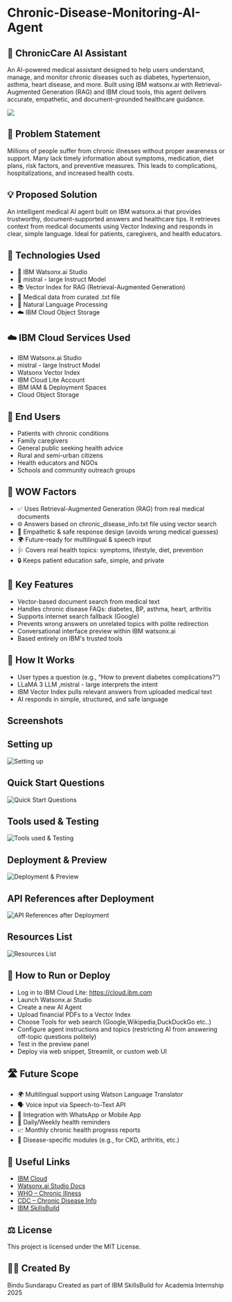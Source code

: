 # Chronic-Disease-Monitoring-AI-Agent
## 🏥 ChronicCare AI Assistant
An AI-powered medical assistant designed to help users understand, manage, and monitor chronic diseases such as diabetes, hypertension, asthma, heart disease, and more. Built using IBM watsonx.ai with Retrieval-Augmented Generation (RAG) and IBM cloud tools, this agent delivers accurate, empathetic, and document-grounded healthcare guidance.

![](https://github.com/BinduSundarapu/Chronic-Disease-Monitoring-AI-Agent/blob/main/ai.png)

## 🧩 Problem Statement
Millions of people suffer from chronic illnesses without proper awareness or support. Many lack timely information about symptoms, medication, diet plans, risk factors, and preventive measures. This leads to complications, hospitalizations, and increased health costs.

## 💡 Proposed Solution
An intelligent medical AI agent built on IBM watsonx.ai that provides trustworthy, document-supported answers and healthcare tips. It retrieves context from medical documents using Vector Indexing and responds in clear, simple language. Ideal for patients, caregivers, and health educators.

## 🧠 Technologies Used
- 🧠 IBM Watsonx.ai Studio
- 🧬 mistral - large Instruct Model
- 📚 Vector Index for RAG (Retrieval-Augmented Generation)
- 📝 Medical data from curated .txt file
- 🧠 Natural Language Processing
- ☁️ IBM Cloud Object Storage

## ☁️ IBM Cloud Services Used
- IBM Watsonx.ai Studio
- mistral - large Instruct Model
- Watsonx Vector Index
- IBM Cloud Lite Account
- IBM IAM & Deployment Spaces
- Cloud Object Storage

## 👥 End Users
- Patients with chronic conditions
- Family caregivers
- General public seeking health advice
- Rural and semi-urban citizens
- Health educators and NGOs
- Schools and community outreach groups

## 🌟 WOW Factors
- ✅ Uses Retrieval-Augmented Generation (RAG) from real medical documents
- 🌐 Answers based on chronic_disease_info.txt file using vector search
- 🧠 Empathetic & safe response design (avoids wrong medical guesses)
- 🌍 Future-ready for multilingual & speech input
- 🩺 Covers real health topics: symptoms, lifestyle, diet, prevention
- 🔒 Keeps patient education safe, simple, and private

## 🧪 Key Features
- Vector-based document search from medical text
- Handles chronic disease FAQs: diabetes, BP, asthma, heart, arthritis
- Supports internet search fallback (Google)
- Prevents wrong answers on unrelated topics with polite redirection
- Conversational interface preview within IBM watsonx.ai
- Based entirely on IBM's trusted tools

## 🚀 How It Works
- User types a question (e.g., “How to prevent diabetes complications?”)
- LLaMA 3 LLM ,mistral - large interprets the intent
- IBM Vector Index pulls relevant answers from uploaded medical text
- AI responds in simple, structured, and safe language

## Screenshots
## Setting up
![Setting up](https://github.com/BinduSundarapu/Chronic-Disease-Monitoring-AI-Agent/blob/main/setup.png)

## Quick Start Questions
![Quick Start Questions](https://github.com/BinduSundarapu/Chronic-Disease-Monitoring-AI-Agent/blob/main/quick_start_questions.png)

## Tools used & Testing
![Tools used & Testing](https://github.com/BinduSundarapu/Chronic-Disease-Monitoring-AI-Agent/blob/main/tool_testing.png)

## Deployment & Preview
![Deployment & Preview](https://github.com/BinduSundarapu/Chronic-Disease-Monitoring-AI-Agent/blob/main/deployed.png)

## API References after Deployment
![API References after Deployment](https://github.com/BinduSundarapu/Chronic-Disease-Monitoring-AI-Agent/blob/main/links.png)

## Resources List
![Resources List](https://github.com/BinduSundarapu/Chronic-Disease-Monitoring-AI-Agent/blob/main/resources_list.png)


## 📌 How to Run or Deploy
- Log in to IBM Cloud Lite: https://cloud.ibm.com
- Launch Watsonx.ai Studio
- Create a new AI Agent
- Upload financial PDFs to a Vector Index
- Choose Tools for web search (Google,Wikipedia,DuckDuckGo etc..)
- Configure agent instructions and topics (restricting AI from answering off-topic questions politely)
- Test in the preview panel
- Deploy via web snippet, Streamlit, or custom web UI

## 🛣️ Future Scope
- 🌍 Multilingual support using Watson Language Translator
- 🗣️ Voice input via Speech-to-Text API
- 📲 Integration with WhatsApp or Mobile App
- 📅 Daily/Weekly health reminders
- 📈 Monthly chronic health progress reports
- 📘 Disease-specific modules (e.g., for CKD, arthritis, etc.)

## 🔗 Useful Links 
- [IBM Cloud](https://www.ibm.com/cloud)  
- [Watsonx.ai Studio Docs](https://www.ibm.com/docs/en/watsonx)  
- [WHO – Chronic Illness](https://www.who.int/news-room/fact-sheets/detail/noncommunicable-diseases)  
- [CDC – Chronic Disease Info](https://www.cdc.gov/chronicdisease/index.htm)  
- [IBM SkillsBuild](https://skillsbuild.org/)

## ⚖️ License
This project is licensed under the MIT License.

## 🙋‍♀️ Created By
Bindu Sundarapu
Created as part of IBM SkillsBuild for Academia Internship 2025

